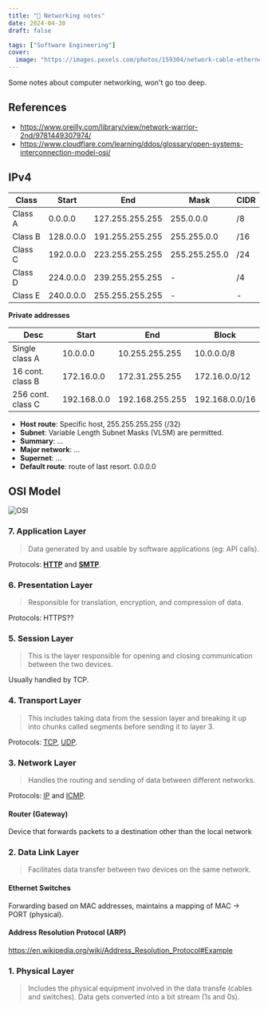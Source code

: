 ```yaml
---
title: "📝 Networking notes"
date: 2024-04-30
draft: false

tags: ["Software Engineering"]
cover:
  image: "https://images.pexels.com/photos/159304/network-cable-ethernet-computer-159304.jpeg?auto=compress&cs=tinysrgb&w=1260&h=750&dpr=2"
---
```


Some notes about computer networking, won't go too deep.

<!--more-->

## References

- https://www.oreilly.com/library/view/network-warrior-2nd/9781449307974/
- https://www.cloudflare.com/learning/ddos/glossary/open-systems-interconnection-model-osi/

## IPv4

| Class   | Start     | End             | Mask          | CIDR |
| ------- | --------- | --------------- | ------------- | ---- |
| Class A | 0.0.0.0   | 127.255.255.255 | 255.0.0.0     | /8   |
| Class B | 128.0.0.0 | 191.255.255.255 | 255.255.0.0   | /16  |
| Class C | 192.0.0.0 | 223.255.255.255 | 255.255.255.0 | /24  |
| Class D | 224.0.0.0 | 239.255.255.255 | -             | /4   |
| Class E | 240.0.0.0 | 255.255.255.255 | -             | -    |

**Private addresses**

| Desc              | Start       | End             | Block          |
| ----------------- | ----------- | --------------- | -------------- |
| Single class A    | 10.0.0.0    | 10.255.255.255  | 10.0.0.0/8     |
| 16 cont. class B  | 172.16.0.0  | 172.31.255.255  | 172.16.0.0/12  |
| 256 cont. class C | 192.168.0.0 | 192.168.255.255 | 192.168.0.0/16 |

- **Host route**: Specific host, 255.255.255.255 (/32)
- **Subnet**: Variable Length Subnet Masks (VLSM) are permitted.
- **Summary**: ...
- **Major network**: ...
- **Supernet**: ...
- **Default route**: route of last resort. 0.0.0.0

## OSI Model

![OSI](https://media.geeksforgeeks.org/wp-content/uploads/20230417045622/OSI-vs-TCP-vs-Hybrid-2.webp)

### 7. Application Layer

> Data generated by and usable by software applications (eg: API calls).

Protocols: [**HTTP**](https://www.cloudflare.com/learning/ddos/glossary/hypertext-transfer-protocol-http/) and [**SMTP**](https://www.cloudflare.com/learning/email-security/what-is-smtp/).

### 6. Presentation Layer

> Responsible for translation, encryption, and compression of data.

Protocols: HTTPS??

### 5. Session Layer

> This is the layer responsible for opening and closing communication between the two devices.

Usually handled by TCP.

### 4. Transport Layer

> This includes taking data from the session layer and breaking it up into chunks called segments before sending it to layer 3.

Protocols: [TCP](https://www.cloudflare.com/learning/ddos/glossary/tcp-ip/), [UDP](https://www.cloudflare.com/learning/ddos/glossary/user-datagram-protocol-udp/).

### 3. Network Layer

> Handles the routing and sending of data between different networks.

Protocols: [IP](https://www.cloudflare.com/learning/network-layer/internet-protocol/) and [ICMP](https://www.cloudflare.com/learning/ddos/glossary/internet-control-message-protocol-icmp/).

#### Router (Gateway)

Device that forwards packets to a destination other than the local network

### 2. Data Link Layer

> Facilitates data transfer between two devices on the same network.

#### Ethernet Switches

Forwarding based on MAC addresses, maintains a mapping of MAC -> PORT (physical).

#### Address Resolution Protocol (ARP)

https://en.wikipedia.org/wiki/Address_Resolution_Protocol#Example

### 1. Physical Layer

> Includes the physical equipment involved in the data transfe (cables and switches). Data gets converted into a bit stream (1s and 0s).
